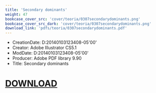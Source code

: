 ```yaml
---
title: 'Secondary dominants'
weight: 47
bookcase_cover_src: 'cover/teoria/0307secondarydominants.png'
bookcase_cover_src_dark: 'cover/teoria/0307secondarydominants.png'
download_link: 'pdfs/teoria/0307secondarydominants.pdf'
---
```


- CreationDate: D:20140103123408-05'00'
- Creator: Adobe Illustrator CS5.1
- ModDate: D:20140103123408-05'00'
- Producer: Adobe PDF library 9.90
- Title: Secondary dominants
# [DOWNLOAD](/pdfs/teoria/0307secondarydominants.pdf)
